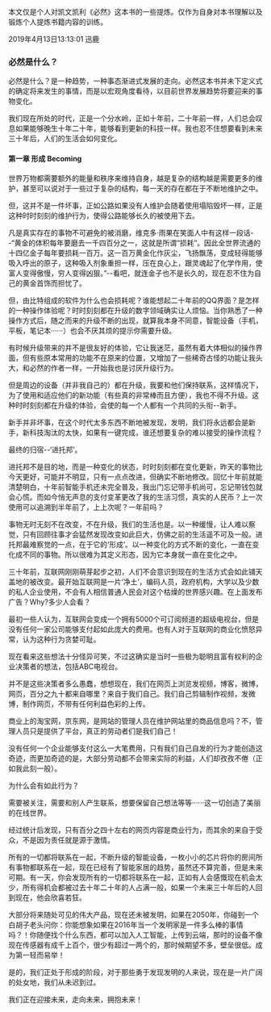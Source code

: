 本文仅是个人对凯文凯利《必然》这本书的一些提炼。仅作为自身对本书理解以及锻炼个人提炼书籍内容的训练。

2019年4月13日13:13:01 迅鹿

### 必然是什么？

必然是什么？是一种趋势，一种事态渐进式发展的走向。必然这本书并未下定义式的确定将来发生的事情，而是以宏观角度看待，以目前世界发展趋势将要迎来的事物变化。

我们现在所处的时代，正是一个分水岭，正如十年前，二十年前一样，人们总会叹息如果能够晚生十年二十年，能够看到更新的科技一样。我也忍不住想要看到未来三十年后，人们的生活会如何变化。

#### 第一章 形成 Becoming

世界万物都需要额外的能量和秩序来维持自身，越是复杂的结构越是需要更多的维护，甚至可以说对于一些过于复杂的结构，每一天的存在都在于不断地维护之中。

但，这并不是一件坏事，正如公路如果没有人维护会随着使用塌陷毁坏一样，正是这种时时刻刻的维护行为，使得公路能够长久的被使用下去。

凡是真实存在的事物不可避免的被消磨，维克多·雨果在笑面人中有这样一段话--“黄金的体积每年要磨去一千四百分之一，这就是所谓“损耗”。因此全世界流通的十四亿金子每年要损耗一百万。这一百万黄金化作灰尘，飞扬飘荡，变成轻得能够吸入呼出的原子，这种吸入剂象重担一样，压在良心上，跟灵魂起了化学作用，使富人变得傲慢，穷人变得凶狠。”--看吧，就连金子也不是长久的，现在忍不住为自己的黄金首饰而担忧了。

但，由比特组成的软件为什么也会损耗呢？谁能想起二十年前的QQ界面？是怎样的一种操作体验呢？时时刻刻都在升级的数字领域确实让人烦恼。当你熟悉了一种操作方式后，随之而来的升级不断的出现，就算我本身不同意，智能设备（手机，平板，笔记本······）也会不厌其烦的提示你需要升级。

有时候升级带来的并不是很友好的体验，它让我迷茫，虽然有着大体相似的操作界面，但有些原本常用的功能不在原来的位置，又增加了一些稀奇古怪的功能让我头大，和必然的作者一样，一开始我也是讨厌升级行为。

但是周边的设备（并非我自己的）都在升级，我要和他们保持联系，这样情况下，为了使用和适应他们的新功能（有些真的非常棒而且方便），我也不得不升级。这种时时刻刻都在升级的体验，会使的每一个人都有一个共同的头衔--新手。

新手并非坏事，在这个时代太多东西不断地被发现，发明，我们将永远都会是新手，新科技淘汰的太快，如果有一键完成，谁还想要复杂的难以接受的操作流程？

最终的归宿--‘进托邦’。

进托邦不是目的地，而是一种变化的状态，时时刻刻都在变化更新，昨天的事物比今天更好，可能并不明显，只有一点点改进，但确实不断地修改。回忆十年前就能清楚明白，十年前智能手机还未完全普及，我出门忘记带手机尚可，忘记带钱包就会心慌。而如今悄无声息的支付变革更改了我的生活习惯，真实的人民币？上一次使用可以追溯到半年前了，上上次呢？一年前吗？

事物无时无刻不在改变，不在升级，我们的生活也是。以一种缓慢，让人难以察觉，只有回顾往事才会猛然发现改变如此巨大，仿佛之前的生活遥不可及一般。进托邦最难察觉的一点，在于它的‘形成’。以一种变化的方式不断的变化，一直在变化成不同的事物。所以很难为其定义形态，因为它本身就一直在变化之中。

三十年前，互联网刚刚萌芽起步之初，人们不会意识到现在的生活方式会如此铺天盖地的被改变。最开始互联网是一片‘净土’，编码人员，政府机构，大学以及少数的私人企业使用，不会有人相信普通人民会对这个枯燥的世界感兴趣。在上面发布广告？Why?多少人会看？

最初一些人认为，互联网会变成一个拥有5000个可订阅频道的超级电视台，但是没有任何一家公司能够支付起如此庞大的费用。也有人对于互联网的商业化愤怒异常，认为这种行为贪婪可耻。

现在看来这些想法十分怪异可笑，不过这确实是当时一些极为聪明且富有权利的企业决策者的想法，包括ABC电视台。

并不是这些决策者多么愚蠢，想想现在，我们在网页上浏览发视频，博客，微博，网页，百分之九十都来自哪里？来自于我们自己。我们自己剪辑制作视频，发微博，制作网页，不带有任何利益色彩的上传。

商业上的淘宝网，京东网，是网站的管理人员在维护网站里的商品信息吗？不，管理人员只是提供了平台，真正的劳动者们是我们自己！

没有任何一个企业能够支付这么一大笔费用，只有我们自己自发的行为才能创造这奇迹，而更加奇迹的是，大部分劳动都不会带来实际的利益，人们却孜孜不倦（正如我此刻一般）。

为什么会有如此行为？

需要被关注，需要和别人产生联系，想要保留自己想法等等······这一切创造了美丽的在线世界。

经过统计后发现，只有百分之四十左右的网页内容是商业行为，而其余的来自于受众，不是因为责任就是源于激情。

所有的一切都将联系在一起，不断升级的智能设备，一枚小小的芯片将你的房间所有事物都联系在一起，现在已经有了智能家居的趋势，虽然还不算完善，但是未来可期。有一天，你会发现所有的一切都将联系在一起，正如有人会感慨现在机会太少，所有得机会都被过去十年二十年的人占满一般，如果一个未来三十年后的人回到现在，他会欣喜若狂。

大部分将来随处可见的伟大产品，现在还未被发明，如果在2050年，你碰到一个白胡子老头问你：你能想象如果在2016年当一个发明家是一件多么棒的事情吗？！你随便找个什么东西，都可以加入人工智能，上传到云端，那时的设备不像现在传感器有成千上百个，很少有超过一两个的，那时候期望不多，壁垒很低。成为第一轻而易举！

是的，我们正处于形成的阶段，对于那些勇于发现发明的人来说，现在是一片广阔的处女地，我们从未迟到过。

我们正在迎接未来，走向未来，拥抱未来！